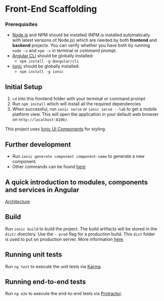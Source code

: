 # Front-End Scaffolding

### Prerequisites
- [Node.js](https://nodejs.org/en/) and NPM should be installed (NPM is installed automatically with latest versions of Node.js) which are needed by both **frontend** and **backend** projects. You can verify whether you have both by running `node -v` and `npm -v` in terminal or command prompt.
- [Angular CLI](https://cli.angular.io/) should be globally installed:
  - `npm install -g @angular/cli`
- [Ionic](https://ionicframework.com/) should be globally installed: 
   - `npm install -g ionic`

## Initial Setup
1. `cd` into this frontend folder with your terminal or command prompt
2. Run `npm install` which will install all the required dependencies
3. When successful, run `ionic serve` or `ionic serve --lab` to get a mobile platform view. This will open the application in your default web browser on `http://localhost:8100/`.

This project uses [Ionic UI Components](https://ionicframework.com/docs/components) for styling.


## Further development 
- Run `ionic generate component component-name` to generate a new component. 
- Other commands can be found [here](https://ionicframework.com/docs/cli/commands/generate)

## A quick introduction to modules, components and services in Angular
[Architecture](https://angular.io/guide/architecture)

## Build
Run `ionic build` to build the project. The build artifacts will be stored in the `dist/` directory. Use the `--prod` flag for a production build. This `dist` folder is used to put on production server. More information [here](https://ionicframework.com/docs/cli/commands/build).

## Running unit tests
Run `ng test` to execute the unit tests via [Karma](https://karma-runner.github.io).

## Running end-to-end tests
Run `ng e2e` to execute the end-to-end tests via [Protractor](http://www.protractortest.org/).
